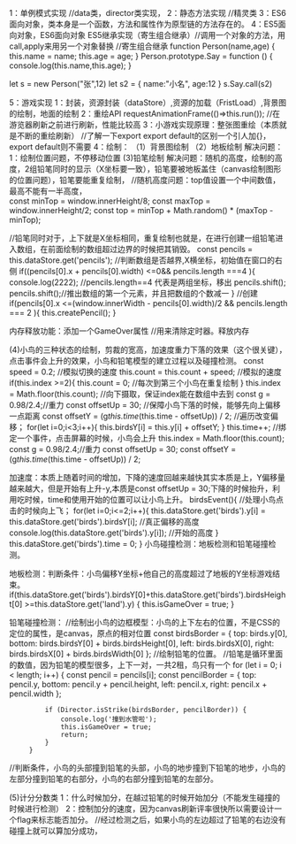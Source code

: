 1：单例模式实现 //data类，director类实现，
2：静态方法实现 //精灵类
3：ES6面向对象，类本身是一个函数，方法和属性作为原型链的方法存在的。
4：ES5面向对象，ES6面向对象
ES5继承实现（寄生组合继承）//调用一个对象的方法，用call,apply来用另一个对象替换
//寄生组合继承
  function  Person(name,age) {
      this.name = name;
      this.age = age;
  }
  Person.prototype.Say = function () {
      console.log(this.name,this.age);
  }

  let s = new Person("张",12)
  let s2 = {
      name:"小名",
      age:12
  }
  s.Say.call(s2)

5：游戏实现
1：封装，资源封装（dataStore）,资源的加载（FristLoad）,背景图的绘制，地面的绘制
2：重绘API requestAnimationFrame(()=>this.run());
//在游览器刷新之前进行刷新，性能比较高
3：小游戏实现原理：整张图重绘（本质就是不断的重绘刷新）
//了解一下export export default的区别一个引人加{}，export default则不需要
4：绘制：
（1）背景图绘制 
（2）地板绘制 解决问题：1：绘制位置问题，不停移动位置
 (3)铅笔绘制 解决问题：随机的高度，绘制的高度，2组铅笔同时的显示（X坐标要一致），铅笔要被地板盖住（canvas绘制图形的位置问题），铅笔要能重复绘制，
//随机高度问题：top值设置一个中间数值，最高不能有一半高度，   
 const minTop = window.innerHeight/8;
const maxTop = window.innerHeight/2;
const top = minTop + Math.random() * (maxTop - minTop);

//铅笔同时对于，上下就是X坐标相同，重复绘制也就是，在进行创建一组铅笔进入数组，在前面绘制的数组超过边界的时候把其销毁。
const pencils = this.dataStore.get('pencils');
 //判断数组是否越界,X横坐标，初始值在窗口的右侧
  if((pencils[0].x + pencils[0].width) <=0&& pencils.length ===4 ){
      console.log(2222);
      //pencils.length==4 代表是两组坐标，移出
      pencils.shift();
      pencils.shift();//推出数组的第一个元素，并且把数组的个数减一
  }
//创建
  if(pencils[0].x <=(window.innerWidth - pencils[0].width)/2 && pencils.length === 2 ){
      this.createPencil();
  }

内存释放功能：添加一个GameOver属性 //用来清除定时器。释放内存

(4)小鸟的三种状态的绘制，剪裁的宽高，加速度重力下落的效果（这个很关键），点击事件会上升的效果，小鸟和铅笔模型的建立过程以及碰撞检测。
const speed = 0.2; //模拟切换的速度
        this.count = this.count + speed;
        //模拟的速度
        if(this.index >=2){
            this.count = 0; //每次到第三个小鸟在重复绘制
        }
        this.index = Math.floor(this.count); //向下摄取，保证index能在数组中去到
        const  g = 0.98/2.4;//重力
        const  offsetUp = 30; //保障小鸟下落的时候，能够先向上偏移一点距离
        const  offsetY = (g*this.time*(this.time - offsetUp)) / 2;
        //遍历改变偏移；
        for(let i=0;i<3;i++){
            this.birdsY[i] = this.y[i] + offsetY;
        }
        this.time++;
//绑定一个事件，点击屏幕的时候，小鸟会上升
this.index = Math.floor(this.count);
const  g = 0.98/2.4;//重力
const  offsetUp = 30;
const  offsetY = (g*this.time*(this.time - offsetUp)) / 2;

加速度：本质上随着时间的增加，下降的速度回越来越快其实本质是上，Y偏移量越来越大，但是开始有上升-y,本质是const  offsetUp = 30;下降的时候抬升，利用吃时候，time和使用开始的位置可以让小鸟上升。
  birdsEvent(){
        //处理小鸟点击的时候向上飞；
          for(let i=0;i<=2;i++){
              this.dataStore.get('birds').y[i] = this.dataStore.get('birds').birdsY[i]; //真正偏移的高度
              console.log(this.dataStore.get('birds').y[i]); //开始的高度
          }
        this.dataStore.get('birds').time = 0;
}
小鸟碰撞检测：地板检测和铅笔碰撞检测。

地板检测：判断条件：小鸟偏移Y坐标+他自己的高度超过了地板的Y坐标游戏结束。  if(this.dataStore.get('birds').birdsY[0]+this.dataStore.get('birds').birdsHeight[0] >=this.dataStore.get('land').y) { this.isGameOver = true;  }

铅笔碰撞检测：
//绘制出小鸟的边框模型：小鸟的上下左右的位置，不是CSS的定位的属性，是canvas，原点的相对位置
const birdsBorder = {
             top: birds.y[0],
             bottom: birds.birdsY[0] + birds.birdsHeight[0],
             left: birds.birdsX[0],
             right: birds.birdsX[0] + birds.birdsWidth[0]
         };
//绘制铅笔的位置。
//铅笔是循环里面的数值，因为铅笔的模型很多，上下一对，一共2租，鸟只有一个
for (let i = 0; i < length; i++) {
             const pencil = pencils[i];
             const pencilBorder = {
                 top: pencil.y,
                 bottom: pencil.y + pencil.height,
                 left: pencil.x,
                 right: pencil.x + pencil.width
             };

             if (Director.isStrike(birdsBorder, pencilBorder)) {
                 console.log('撞到水管啦');
                 this.isGameOver = true;
                 return;
             }
         }
//判断条件，小鸟的头部撞到铅笔的头部，小鸟的地步撞到下铅笔的地步，小鸟的左部分撞到铅笔的右部分，小鸟的右部分撞到铅笔的左部分。

(5)计分分数类
 1：什么时候加分，在越过铅笔的时候开始加分（不能发生碰撞的时候进行检测）
 2：控制加分的速度，因为canvas刷新评率很快所以需要设计一个flag来标志能否加分。
//经过检测之后，如果小鸟的左边超过了铅笔的右边没有碰撞上就可以算加分成功，



